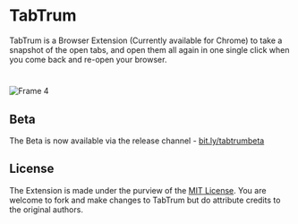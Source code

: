 # TabTrum
TabTrum is a Browser Extension (Currently available for Chrome) to take a snapshot of the open tabs, and open them all again in one single click when you come back and re-open your browser.
#  
![Frame 4](https://user-images.githubusercontent.com/15321738/89045819-ca765180-d369-11ea-82c1-7aaf3afaf757.png)


## Beta
The Beta is now available via the release channel - <a href='https://bit.ly/tabtrumbeta'>bit.ly/tabtrumbeta</a>

## License
The Extension is made under the purview of the <a href='https://choosealicense.com/licenses/mit/'>MIT License</a>. You are welcome to fork and make changes to TabTrum but do attribute 
credits to the original authors.
